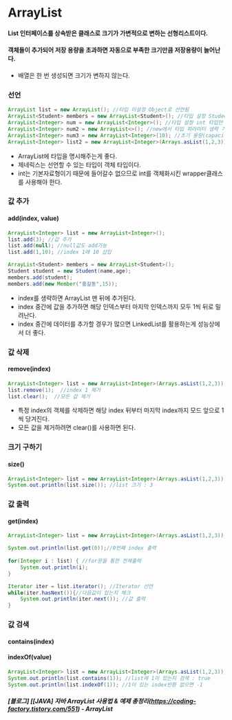 # ArrayList

#### List 인터페이스를 상속받은 클래스로 크기가 가변적으로 변하는 선형리스트이다.

#### 객체들이 추가되어 저장 용량을 초과하면 자동으로 부족한 크기만큼 저장용량이 늘어난다.
- 배열은 한 번 생성되면 크기가 변하지 않는다.

### 선언

```java
ArrayList list = new ArrayList(); //타입 미설정 Object로 선언됨
ArrayList<Student> members = new ArrayList<Student>(); //타입 설정 Student 객체만 사용 가능
ArrayList<Integer> num = new ArrayList<Integer>(); //타입 설정 int 타입만 사용 가능
ArrayList<Integer> num2 = new ArrayList<>(); //new에서 타입 파라미터 생략 가능
ArrayList<Integer> num3 = new ArrayList<Integer>(10); //초기 용량(capacity)지정
ArrayList<Integer> list2 = new ArrayList<Integer>(Arrays.asList(1,2,3)); //생성시 값추가
```

- ArrayList에 타입을 명시해주는게 좋다.
- 제네릭스는 선언할 수 있는 타입이 객체 타입이다.
- int는 기본자료형이기 때문에 들어갈수 없으므로 int를 객체화시킨 wrapper클래스를 사용해야 한다.

### 값 추가

#### add(index, value)

```java
ArrayList<Integer> list = new ArrayList<Integer>();
list.add(3); //값 추가
list.add(null); //null값도 add가능
list.add(1,10); //index 1에 10 삽입
```

```java
ArrayList<Student> members = new ArrayList<Student>();
Student student = new Student(name,age);
members.add(student);
members.add(new Member("홍길동",15));
```

- index를 생략하면 ArrayList 맨 뒤에 추가된다.
- index 중간에 값을 추가하면 해당 인덱스부터 마지막 인덱스까지 모두 1씩 뒤로 밀려난다.
- index 중간에 데이터를 추가할 경우가 많으면 LinkedList를 활용하는게 성능상에서 더 좋다.

### 값 삭제

#### remove(index)

```java
ArrayList<Integer> list = new ArrayList<Integer>(Arrays.asList(1,2,3));
list.remove(1);  //index 1 제거
list.clear();  //모든 값 제거
```

- 특정 index의 객체를 삭제하면 해당 index 뒤부터 마지막 index까지 모드 앞으로 1씩 당겨진다.
- 모든 값을 제거하려면 clear()를 사용하면 된다.

### 크기 구하기

#### size()

```java
ArrayList<Integer> list = new ArrayList<Integer>(Arrays.asList(1,2,3));
System.out.println(list.size()); //list 크기 : 3
```

### 값 출력

#### get(index)

```java
ArrayList<Integer> list = new ArrayList<Integer>(Arrays.asList(1,2,3));

System.out.println(list.get(0));//0번째 index 출력
		
for(Integer i : list) { //for문을 통한 전체출력
    System.out.println(i);
}

Iterator iter = list.iterator(); //Iterator 선언 
while(iter.hasNext()){//다음값이 있는지 체크
    System.out.println(iter.next()); //값 출력
}
```

### 값 검색

#### contains(index)

#### indexOf(value)

```java
ArrayList<Integer> list = new ArrayList<Integer>(Arrays.asList(1,2,3));
System.out.println(list.contains(1)); //list에 1이 있는지 검색 : true
System.out.println(list.indexOf(1)); //1이 있는 index반환 없으면 -1
```

##### [블로그] [[JAVA] 자바 ArrayList 사용법 & 예제 총정리(https://coding-factory.tistory.com/551) - ArrayList
